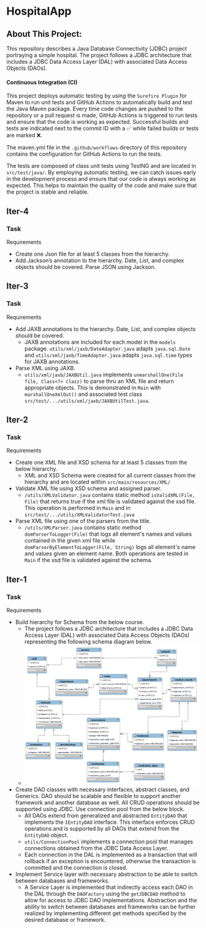 # HospitalApp

## About This Project:

This repository describes a Java Database Connectivity (JDBC) project portraying a simple hospital.
The project follows a JDBC architecture that includes a JDBC Data Access Layer (DAL) with associated
Data Access Objects (DAOs).

#### Continuous Integration (CI)

This project deploys automatic testing by using the `Surefire Plugin` for Maven to run unit tests
and GitHub Actions to automatically build and test the Java Maven package. Every time code changes
are pushed to the repository or a pull request is made, GitHub Actions is triggered to run tests and
ensure that the code is working as expected. Successful builds and tests are indicated next to the
commit ID with a :white_check_mark: while failed builds or tests are marked :x:.

The maven.yml file in the `.github/workflows` directory of this repository contains the
configuration for GitHub Actions to run the tests.

The tests are composed of class unit tests using TestNG and are located in `src/test/java/`. By
employing automatic testing, we can catch issues early in the development process and ensure that
our code is always working as expected. This helps to maintain the quality of the code and make sure
that the project is stable and reliable.

## Iter-4

### Task

Requirements
- Create one Json file for at least 5 classes from the hierarchy.
- Add Jackson’s annotation to the hierarchy. Date, List, and complex objects should be covered.
Parse JSON using Jackson.


## Iter-3

### Task

Requirements

- Add JAXB annotations to the hierarchy. Date, List, and complex objects should be covered.
    - JAXB annotations are included for each model in the `models`
      package. `utils/xml/jaxb/DateAdapter.java` adapts `java.sql.Date`
      and `utils/xml/jaxb/TimeAdapter.java` adapts `java.sql.time` types for JAXB annotations.
- Parse XML using JAXB.
    - `utils/xml/jaxb/JAXBUtil.java` implements `unmarshallOne(File file, Class<?> clazz)` to parse
      thru an XML file and return appropriate objects. This is demonstrated in `Main`
      with `marshallOneXmlOut()` and associated test
      class `src/test/.../utils/xml/jaxb/JAXBUtilTest.java`.

## Iter-2

### Task

Requirements

- Create one XML file and XSD schema for at least 5 classes from the below hierarchy.
    - XML and XSD Schema were created for all current classes from the hierarchy and are located
      within `src/main/resources/XML/`
- Validate XML file using XSD schema and assigned parser.
    - `/utils/XMLValidator.java` contains static method `isValidXML(File, File)` that returns true
      if the xml file is validated against the xsd file. This operation is performed in `Main` and
      in `src/test/.../utils/XMLValidatorTest.java`
- Parse XML file using one of the parsers from the title.
    - `/utils/XMLParser.java` contains static method `domParserToLogger(File)` that logs all
      element's names and values contained in the given xml file
      while `domParserByElementToLogger(File, String)` logs all element's name and values given an
      element name. Both operations are tested in `Main` if the xsd file is validated against the
      schema.

## Iter-1

### Task

Requirements

- Build hierarchy for Schema from the below course.
    - The project follows a JDBC architecture that includes a JDBC Data Access Layer (DAL) with
      associated Data Access Objects (DAOs) representing the following schema diagram below.
    - ![HospitalDbDiagram](media/HospitalDbDiagram.png)
- Create DAO classes with necessary interfaces, abstract classes, and Generics. DAO should be
  scalable and flexible to support another framework and another database as well. All CRUD
  operations should be supported using JDBC. Use connection pool from the below block.
    - All DAOs extend from generalized and abstracted `EntityDAO` that implements the `IEntityDAO`
      interface. This interface enforces CRUD operations and is supported by all DAOs that extend
      from the `EntityDAO` object.
    - `utils/ConnectionPool` implements a connection pool that manages connections obtained from the
      JDBC Data Access Layer.
    - Each connection in the DAL is implemented as a transaction that will rollback if an exception
      is encountered, otherwise the transaction is committed and the connection is closed.
- Implement Service layer with necessary abstraction to be able to switch between databases and
  frameworks.
    - A Service Layer is implemented that indirectly access each DAO in the DAL through
      the `DAOFactory` using the `getJDBCDAO` method to allow for access to JDBC DAO
      implementations. Abstraction and the ability to switch between databases and frameworks can be
      further realized by implementing different get methods specified by the desired database or
      framework.
